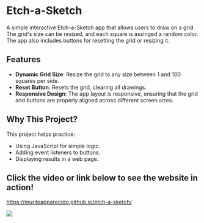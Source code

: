 # Etch-a-Sketch

A simple interactive Etch-a-Sketch app that allows users to draw on a grid. The grid's size can be resized, and each square is assinged a random color. The app also includes buttons for resetting the grid or resizing it.

## Features

- **Dynamic Grid Size**: Resize the grid to any size between 1 and 100 squares per side.
- **Reset Button**: Resets the grid, clearing all drawings.
- **Responsive Design**: The app layout is responsive, ensuring that the grid and buttons are properly aligned across different screen sizes.

## Why This Project?

This project helps practice:
- Using JavaScript for simple logic.
- Adding event listeners to buttons.
- Displaying results in a web page.

## Click the video or link below to see the website in action!
https://muriloapparecido.github.io/etch-a-sketch/ 

<div>
    <a href="https://www.loom.com/share/3f4b2025800f456f9196672adc1bf7a4">
      <img style="max-width:300px;" src="https://cdn.loom.com/sessions/thumbnails/3f4b2025800f456f9196672adc1bf7a4-ff7e9780269bdc8b-full-play.gif">
    </a>
</div>